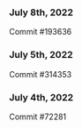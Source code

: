 ### July 8th, 2022

Commit #193636

### July 5th, 2022

Commit #314353


### July 4th, 2022

Commit #72281
